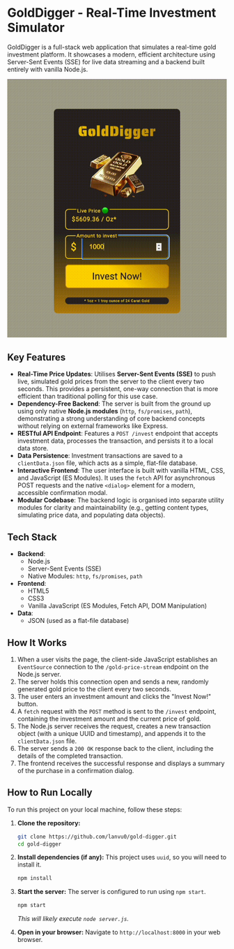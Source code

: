 # GoldDigger - Real-Time Investment Simulator

GoldDigger is a full-stack web application that simulates a real-time gold investment platform. It showcases a modern, efficient architecture using Server-Sent Events (SSE) for live data streaming and a backend built entirely with vanilla Node.js.

![GoldDigger Application Screenshot](./demo.gif)

## Key Features

- **Real-Time Price Updates**: Utilises **Server-Sent Events (SSE)** to push live, simulated gold prices from the server to the client every two seconds. This provides a persistent, one-way connection that is more efficient than traditional polling for this use case.
- **Dependency-Free Backend**: The server is built from the ground up using only native **Node.js modules** (`http`, `fs/promises`, `path`), demonstrating a strong understanding of core backend concepts without relying on external frameworks like Express.
- **RESTful API Endpoint**: Features a `POST /invest` endpoint that accepts investment data, processes the transaction, and persists it to a local data store.
- **Data Persistence**: Investment transactions are saved to a `clientData.json` file, which acts as a simple, flat-file database.
- **Interactive Frontend**: The user interface is built with vanilla HTML, CSS, and JavaScript (ES Modules). It uses the `fetch` API for asynchronous POST requests and the native `<dialog>` element for a modern, accessible confirmation modal.
- **Modular Codebase**: The backend logic is organised into separate utility modules for clarity and maintainability (e.g., getting content types, simulating price data, and populating data objects).

## Tech Stack

- **Backend**:
  - Node.js
  - Server-Sent Events (SSE)
  - Native Modules: `http`, `fs/promises`, `path`
- **Frontend**:
  - HTML5
  - CSS3
  - Vanilla JavaScript (ES Modules, Fetch API, DOM Manipulation)
- **Data**:
  - JSON (used as a flat-file database)

## How It Works

1.  When a user visits the page, the client-side JavaScript establishes an `EventSource` connection to the `/gold-price-stream` endpoint on the Node.js server.
2.  The server holds this connection open and sends a new, randomly generated gold price to the client every two seconds.
3.  The user enters an investment amount and clicks the "Invest Now!" button.
4.  A `fetch` request with the `POST` method is sent to the `/invest` endpoint, containing the investment amount and the current price of gold.
5.  The Node.js server receives the request, creates a new transaction object (with a unique UUID and timestamp), and appends it to the `clientData.json` file.
6.  The server sends a `200 OK` response back to the client, including the details of the completed transaction.
7.  The frontend receives the successful response and displays a summary of the purchase in a confirmation dialog.

## How to Run Locally

To run this project on your local machine, follow these steps:

1.  **Clone the repository:**
    ```sh
    git clone https://github.com/lanvu0/gold-digger.git
    cd gold-digger
    ```

2.  **Install dependencies (if any):**
    This project uses `uuid`, so you will need to install it.
    ```sh
    npm install
    ```

3.  **Start the server:**
    The server is configured to run using `npm start`.
    ```sh
    npm start
    ```
    *This will likely execute `node server.js`.*

4.  **Open in your browser:**
    Navigate to `http://localhost:8000` in your web browser.